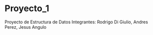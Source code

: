 # Proyecto_1

Proyecto de Estructura de Datos
Integrantes: Rodrigo Di Giulio, Andres Perez, Jesus Angulo
